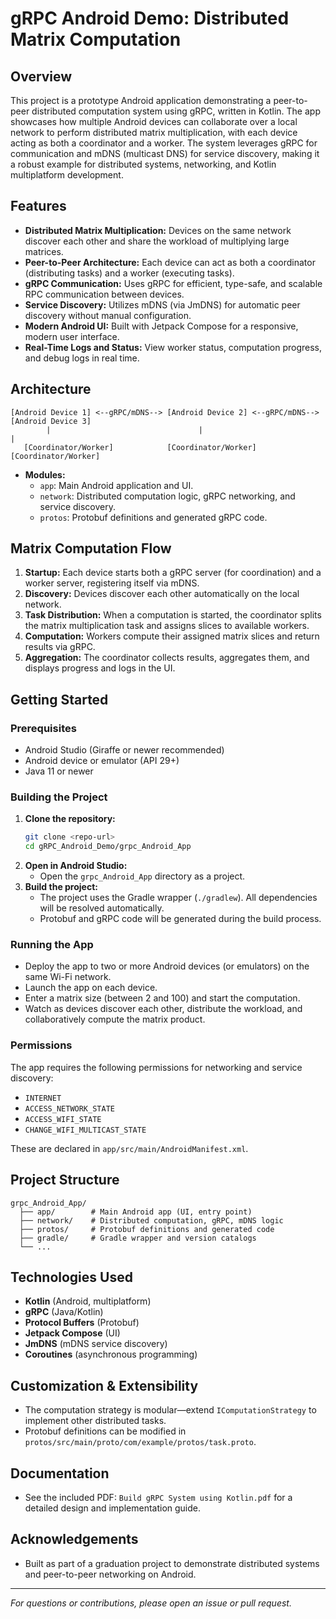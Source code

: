 # gRPC Android Demo: Distributed Matrix Computation

## Overview
This project is a prototype Android application demonstrating a peer-to-peer distributed computation system using gRPC, written in Kotlin. The app showcases how multiple Android devices can collaborate over a local network to perform distributed matrix multiplication, with each device acting as both a coordinator and a worker. The system leverages gRPC for communication and mDNS (multicast DNS) for service discovery, making it a robust example for distributed systems, networking, and Kotlin multiplatform development.

## Features
- **Distributed Matrix Multiplication:** Devices on the same network discover each other and share the workload of multiplying large matrices.
- **Peer-to-Peer Architecture:** Each device can act as both a coordinator (distributing tasks) and a worker (executing tasks).
- **gRPC Communication:** Uses gRPC for efficient, type-safe, and scalable RPC communication between devices.
- **Service Discovery:** Utilizes mDNS (via JmDNS) for automatic peer discovery without manual configuration.
- **Modern Android UI:** Built with Jetpack Compose for a responsive, modern user interface.
- **Real-Time Logs and Status:** View worker status, computation progress, and debug logs in real time.

## Architecture
```
[Android Device 1] <--gRPC/mDNS--> [Android Device 2] <--gRPC/mDNS--> [Android Device 3]
        |                                 |                                 |
   [Coordinator/Worker]            [Coordinator/Worker]              [Coordinator/Worker]
```
- **Modules:**
  - `app`: Main Android application and UI.
  - `network`: Distributed computation logic, gRPC networking, and service discovery.
  - `protos`: Protobuf definitions and generated gRPC code.

## Matrix Computation Flow
1. **Startup:** Each device starts both a gRPC server (for coordination) and a worker server, registering itself via mDNS.
2. **Discovery:** Devices discover each other automatically on the local network.
3. **Task Distribution:** When a computation is started, the coordinator splits the matrix multiplication task and assigns slices to available workers.
4. **Computation:** Workers compute their assigned matrix slices and return results via gRPC.
5. **Aggregation:** The coordinator collects results, aggregates them, and displays progress and logs in the UI.

## Getting Started
### Prerequisites
- Android Studio (Giraffe or newer recommended)
- Android device or emulator (API 29+)
- Java 11 or newer

### Building the Project
1. **Clone the repository:**
   ```sh
   git clone <repo-url>
   cd gRPC_Android_Demo/grpc_Android_App
   ```
2. **Open in Android Studio:**
   - Open the `grpc_Android_App` directory as a project.
3. **Build the project:**
   - The project uses the Gradle wrapper (`./gradlew`). All dependencies will be resolved automatically.
   - Protobuf and gRPC code will be generated during the build process.

### Running the App
- Deploy the app to two or more Android devices (or emulators) on the same Wi-Fi network.
- Launch the app on each device.
- Enter a matrix size (between 2 and 100) and start the computation.
- Watch as devices discover each other, distribute the workload, and collaboratively compute the matrix product.

### Permissions
The app requires the following permissions for networking and service discovery:
- `INTERNET`
- `ACCESS_NETWORK_STATE`
- `ACCESS_WIFI_STATE`
- `CHANGE_WIFI_MULTICAST_STATE`

These are declared in `app/src/main/AndroidManifest.xml`.

## Project Structure
```
grpc_Android_App/
  ├── app/        # Main Android app (UI, entry point)
  ├── network/    # Distributed computation, gRPC, mDNS logic
  ├── protos/     # Protobuf definitions and generated code
  ├── gradle/     # Gradle wrapper and version catalogs
  └── ...
```

## Technologies Used
- **Kotlin** (Android, multiplatform)
- **gRPC** (Java/Kotlin)
- **Protocol Buffers** (Protobuf)
- **Jetpack Compose** (UI)
- **JmDNS** (mDNS service discovery)
- **Coroutines** (asynchronous programming)

## Customization & Extensibility
- The computation strategy is modular—extend `IComputationStrategy` to implement other distributed tasks.
- Protobuf definitions can be modified in `protos/src/main/proto/com/example/protos/task.proto`.

## Documentation
- See the included PDF: `Build gRPC System using Kotlin.pdf` for a detailed design and implementation guide.

## Acknowledgements
- Built as part of a graduation project to demonstrate distributed systems and peer-to-peer networking on Android.

---
*For questions or contributions, please open an issue or pull request.*
